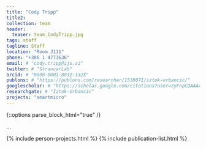 ```yaml
---
title: "Cody Tripp"
title2: 
collection: team
header:
  teaser: team_CodyTripp.jpg
tags: staff
tagline: Staff
location: "Room J111"
phone: "+386 1 4773636"
email: # "cody.tripp@ijs.si"
twitter: # "StrancarLab"
orcid: # "0000-0001-8032-132X"
publons: # "https://publons.com/researcher/1538071/iztok-urbancic/"
googlescholar: # "https://scholar.google.com/citations?user=zyFnpCQAAAAJ"
researchgate: # "Iztok-Urbancic"
projects: "smartmicro"
---
```


{::options parse_block_html="true" /}

...



{% include person-projects.html %}
{% include publication-list.html %}
